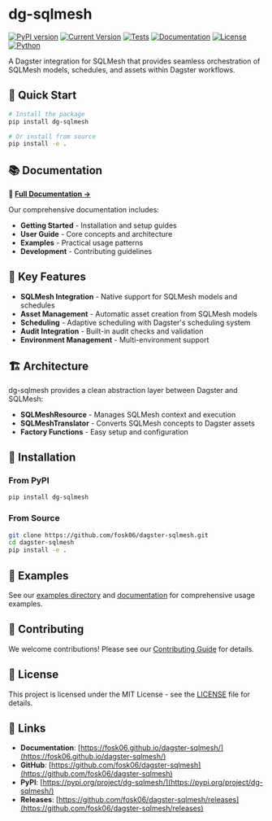# dg-sqlmesh

[![PyPI version](https://badge.fury.io/py/dg-sqlmesh.svg)](https://badge.fury.io/py/dg-sqlmesh)
[![Current Version](https://img.shields.io/badge/version-1.9.2-blue.svg)](https://github.com/fosk06/dagster-sqlmesh/releases)
[![Tests](https://github.com/fosk06/dagster-sqlmesh/workflows/Test%20&%20Quality/badge.svg)](https://github.com/fosk06/dagster-sqlmesh/actions)
[![Documentation](https://img.shields.io/badge/docs-GitHub%20Pages-blue.svg)](https://fosk06.github.io/dagster-sqlmesh/)
[![License](https://img.shields.io/badge/license-Apache%202.0-green.svg)](LICENSE)
[![Python](https://img.shields.io/badge/python-3.11%2B-blue.svg)](https://www.python.org/)

A Dagster integration for SQLMesh that provides seamless orchestration of SQLMesh models, schedules, and assets within Dagster workflows.

## 🚀 Quick Start

```bash
# Install the package
pip install dg-sqlmesh

# Or install from source
pip install -e .
```

## 📚 Documentation

**📖 [Full Documentation →](https://fosk06.github.io/dagster-sqlmesh/)**

Our comprehensive documentation includes:

- **Getting Started** - Installation and setup guides
- **User Guide** - Core concepts and architecture
- **Examples** - Practical usage patterns
- **Development** - Contributing guidelines

## 🎯 Key Features

- **SQLMesh Integration** - Native support for SQLMesh models and schedules
- **Asset Management** - Automatic asset creation from SQLMesh models
- **Scheduling** - Adaptive scheduling with Dagster's scheduling system
- **Audit Integration** - Built-in audit checks and validation
- **Environment Management** - Multi-environment support

## 🏗️ Architecture

dg-sqlmesh provides a clean abstraction layer between Dagster and SQLMesh:

- **SQLMeshResource** - Manages SQLMesh context and execution
- **SQLMeshTranslator** - Converts SQLMesh concepts to Dagster assets
- **Factory Functions** - Easy setup and configuration

## 🔧 Installation

### From PyPI

```bash
pip install dg-sqlmesh
```

### From Source

```bash
git clone https://github.com/fosk06/dagster-sqlmesh.git
cd dagster-sqlmesh
pip install -e .
```

## 📖 Examples

See our [examples directory](examples/) and [documentation](https://fosk06.github.io/dagster-sqlmesh/) for comprehensive usage examples.

## 🤝 Contributing

We welcome contributions! Please see our [Contributing Guide](https://fosk06.github.io/dagster-sqlmesh/development/contributing/) for details.

## 📄 License

This project is licensed under the MIT License - see the [LICENSE](LICENSE) file for details.

## 🔗 Links

- **Documentation**: [https://fosk06.github.io/dagster-sqlmesh/](https://fosk06.github.io/dagster-sqlmesh/)
- **GitHub**: [https://github.com/fosk06/dagster-sqlmesh](https://github.com/fosk06/dagster-sqlmesh)
- **PyPI**: [https://pypi.org/project/dg-sqlmesh/](https://pypi.org/project/dg-sqlmesh/)
- **Releases**: [https://github.com/fosk06/dagster-sqlmesh/releases](https://github.com/fosk06/dagster-sqlmesh/releases)
